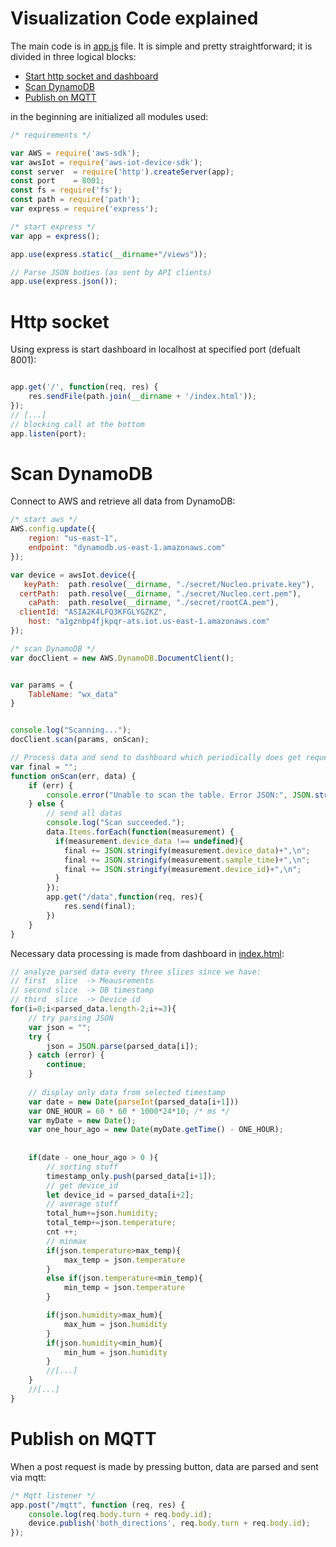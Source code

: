# Visualization Code explained

The main code is in [app.js](./app.js) file. It is simple and pretty straightforward; it is divided in three logical blocks:
- [Start http socket and dashboard](#http-socket)
- [Scan DynamoDB](#scan-dynamodb)
- [Publish on MQTT](#publish-on-mqtt)

in the beginning are initialized all modules used:
```js
/* requirements */

var AWS = require('aws-sdk');
var awsIot = require('aws-iot-device-sdk');
const server  = require('http').createServer(app); 
const port    = 8001;
const fs = require('fs');
const path = require('path');
var express = require('express');

/* start express */
var app = express();

app.use(express.static(__dirname+"/views"));

// Parse JSON bodies (as sent by API clients)
app.use(express.json());
```
# Http socket
Using express is start dashboard in localhost at specified port (defualt 8001):
```js

app.get('/', function(req, res) {
    res.sendFile(path.join(__dirname + '/index.html'));
});
// [...]
// blocking call at the bottom
app.listen(port);

```
# Scan DynamoDB
Connect to AWS and retrieve all data from DynamoDB:
```js
/* start aws */
AWS.config.update({
    region: "us-east-1",
    endpoint: "dynamodb.us-east-1.amazonaws.com"
});

var device = awsIot.device({
   keyPath:  path.resolve(__dirname, "./secret/Nucleo.private.key"),
  certPath:  path.resolve(__dirname, "./secret/Nucleo.cert.pem"),
    caPath:  path.resolve(__dirname, "./secret/rootCA.pem"),
  clientId: "ASIA2K4LFQ3KFGLYGZKZ",
    host: "a1gznbp4fjkpqr-ats.iot.us-east-1.amazonaws.com"
});

/* scan DynamoDB */
var docClient = new AWS.DynamoDB.DocumentClient();


var params = {
    TableName: "wx_data"
}


console.log("Scanning...");
docClient.scan(params, onScan);

// Process data and send to dashboard which periodically does get requests
var final = "";
function onScan(err, data) {
    if (err) {
        console.error("Unable to scan the table. Error JSON:", JSON.stringify(err, null, 2));
    } else {
        // send all datas
        console.log("Scan succeeded.");
        data.Items.forEach(function(measurement) {    
          if(measurement.device_data !== undefined){
            final += JSON.stringify(measurement.device_data)+",\n";
            final += JSON.stringify(measurement.sample_time)+",\n";
            final += JSON.stringify(measurement.device_id)+",\n";
          }
        });
        app.get("/data",function(req, res){
            res.send(final); 
        })
    }
}

```
Necessary data processing is made from dashboard in [index.html](views/index.html):
```js
// analyze parsed data every three slices since we have:
// first  slice  -> Meausrements
// second slice  -> DB timestamp
// third  slice  -> Device id
for(i=0;i<parsed_data.length-2;i+=3){
    // try parsing JSON
    var json = "";
    try {
        json = JSON.parse(parsed_data[i]);
    } catch (error) {
        continue;
    }
    
    // display only data from selected timestamp
    var date = new Date(parseInt(parsed_data[i+1]))
    var ONE_HOUR = 60 * 60 * 1000*24*10; /* ms */
    var myDate = new Date();
    var one_hour_ago = new Date(myDate.getTime() - ONE_HOUR);
    
    
    if(date - one_hour_ago > 0 ){
        // sorting stuff
        timestamp_only.push(parsed_data[i+1]);
        // get device_id
        let device_id = parsed_data[i+2];
        // average stuff
        total_hum+=json.humidity;
        total_temp+=json.temperature;
        cnt ++;
        // minmax
        if(json.temperature>max_temp){
            max_temp = json.temperature
        }
        else if(json.temperature<min_temp){
            min_temp = json.temperature
        }

        if(json.humidity>max_hum){
            max_hum = json.humidity
        }
        if(json.humidity<min_hum){
            min_hum = json.humidity
        }
        //[...]
    }
    //[...]
}
```

# Publish on MQTT
When a post request is made by pressing button, data are parsed and sent via mqtt:
```js
/* Mqtt listener */
app.post("/mqtt", function (req, res) {
    console.log(req.body.turn + req.body.id);
    device.publish('both_directions', req.body.turn + req.body.id);
});
```
